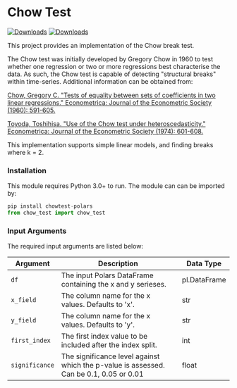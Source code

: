# Chow Test

[![Downloads](https://pepy.tech/badge/chowtest-polars)](https://pepy.tech/project/chowtest) [![Downloads](https://pepy.tech/badge/chowtest-polars/month)](https://pepy.tech/project/chowtest-polars)

This project provides an implementation of the Chow break test.

The Chow test was initially developed by Gregory Chow in 1960 to test whether one regression or two or more regressions best characterise the data. As such, the Chow test is capable of detecting "structural breaks" within time-series. Additional information can be obtained from:

[Chow, Gregory C. "Tests of equality between sets of coefficients in two linear regressions." Econometrica: Journal of the Econometric Society (1960): 591-605.][abc]

[Toyoda, Toshihisa. "Use of the Chow test under heteroscedasticity." Econometrica: Journal of the Econometric Society (1974): 601-608.][def]

This implementation supports simple linear models, and finding breaks where k = 2.

### Installation

This module requires Python 3.0+ to run. The module can can be imported by:
```python
pip install chowtest-polars
from chow_test import chow_test
```

### Input Arguments

The required input arguments are listed below:

| **Argument**       | **Description**                                                                        | **Data Type**             |
|--------------------|----------------------------------------------------------------------------------------|---------------------------|
| ```df```     | The input Polars DataFrame containing the x and y serieses.                                        | pl.DataFrame |
| ```x_field```     | The column name for the x values. Defaults to 'x'.                                                     | str                 |
| ```y_field```     | The column name for the x values. Defaults to 'y'.                                                     | str    | ```last_index```   | The final index value to be included before the data split.                            | int                       |
| ```first_index```  | The first index value to be included after the index split.                            | int                       |
| ```significance``` | The significance level against which the p-value is assessed. Can be 0.1, 0.05 or 0.01 | float                     |



   [abc]: <https://www.jstor.org/stable/1910133?casa_token=5boKBERpursAAAAA%3ABCYkFnXnHBbM0c4thWh5rySthktrt5nLlWE1nwjKbHlwmpH5fTdQoAMzgv82adNdzRzoZBe01scMcO_lDf-mjemPUsRtOmbhXkCsuoc4tUXyWrlJi59Z3Q&seq=1#metadata_info_tab_contents>
   [def]: <https://www.jstor.org/stable/1911796?casa_token=4WNFjhaMRG8AAAAA%3AKzirHep7m9iaXUTF-q90Z-ZyHVHeolvk_cNUlOuZw2bQF4z4UmAvgvejjPlC9woHSTdzBx5PVFSHP1aFhbnvWve1aMPYGO90MkbUTAgQBk-wo6HzVLjLIw&seq=1#metadata_info_tab_contents>
